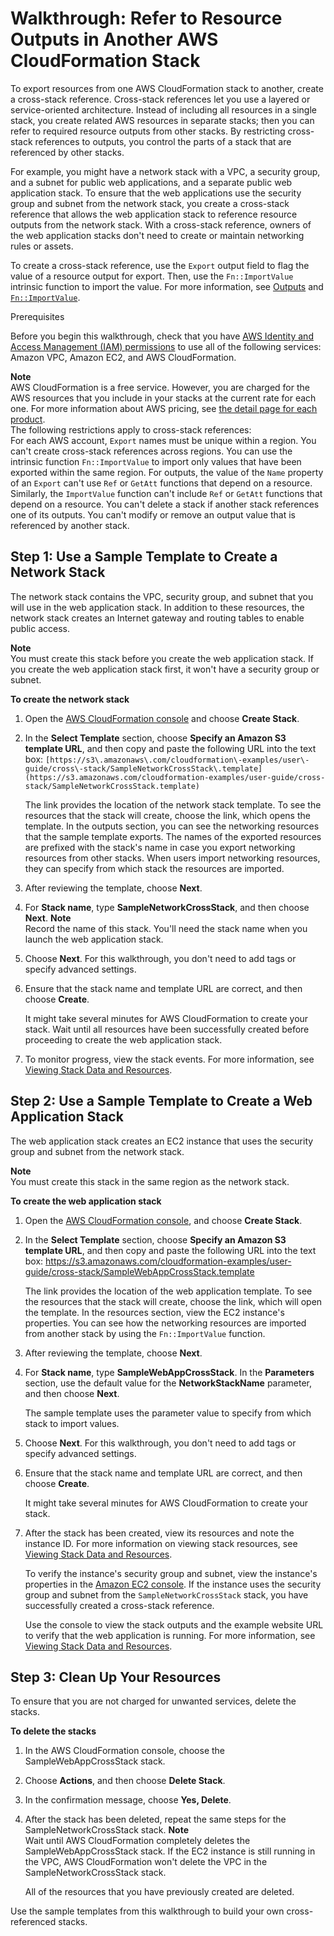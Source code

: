 # Walkthrough: Refer to Resource Outputs in Another AWS CloudFormation Stack<a name="walkthrough-crossstackref"></a>

To export resources from one AWS CloudFormation stack to another, create a cross\-stack reference\. Cross\-stack references let you use a layered or service\-oriented architecture\. Instead of including all resources in a single stack, you create related AWS resources in separate stacks; then you can refer to required resource outputs from other stacks\. By restricting cross\-stack references to outputs, you control the parts of a stack that are referenced by other stacks\.

For example, you might have a network stack with a VPC, a security group, and a subnet for public web applications, and a separate public web application stack\. To ensure that the web applications use the security group and subnet from the network stack, you create a cross\-stack reference that allows the web application stack to reference resource outputs from the network stack\. With a cross\-stack reference, owners of the web application stacks don't need to create or maintain networking rules or assets\.

To create a cross\-stack reference, use the `Export` output field to flag the value of a resource output for export\. Then, use the `Fn::ImportValue` intrinsic function to import the value\. For more information, see [Outputs](outputs-section-structure.md) and [`Fn::ImportValue`](intrinsic-function-reference-importvalue.md)\.

Prerequisites

Before you begin this walkthrough, check that you have [AWS Identity and Access Management \(IAM\) permissions](https://aws.amazon.com/iam/) to use all of the following services: Amazon VPC, Amazon EC2, and AWS CloudFormation\.

**Note**  
AWS CloudFormation is a free service\. However, you are charged for the AWS resources that you include in your stacks at the current rate for each one\. For more information about AWS pricing, see [the detail page for each product](http://aws.amazon.com)\.  
The following restrictions apply to cross\-stack references:  
For each AWS account, `Export` names must be unique within a region\.
You can't create cross\-stack references across regions\. You can use the intrinsic function `Fn::ImportValue` to import only values that have been exported within the same region\.
For outputs, the value of the `Name` property of an `Export` can't use `Ref` or `GetAtt` functions that depend on a resource\.  
Similarly, the `ImportValue` function can't include `Ref` or `GetAtt` functions that depend on a resource\.
You can't delete a stack if another stack references one of its outputs\.
You can't modify or remove an output value that is referenced by another stack\.

## Step 1: Use a Sample Template to Create a Network Stack<a name="walkthrough-crossstackref-create-vpc-stack"></a>

The network stack contains the VPC, security group, and subnet that you will use in the web application stack\. In addition to these resources, the network stack creates an Internet gateway and routing tables to enable public access\.

**Note**  
You must create this stack before you create the web application stack\. If you create the web application stack first, it won't have a security group or subnet\.

**To create the network stack**

1. Open the [AWS CloudFormation console](https://console.aws.amazon.com/cloudformation/) and choose **Create Stack**\.

1. In the **Select Template** section, choose **Specify an Amazon S3 template URL**, and then copy and paste the following URL into the text box: `[https://s3\.amazonaws\.com/cloudformation\-examples/user\-guide/cross\-stack/SampleNetworkCrossStack\.template](https://s3.amazonaws.com/cloudformation-examples/user-guide/cross-stack/SampleNetworkCrossStack.template) ` 

   The link provides the location of the network stack template\. To see the resources that the stack will create, choose the link, which opens the template\. In the outputs section, you can see the networking resources that the sample template exports\. The names of the exported resources are prefixed with the stack's name in case you export networking resources from other stacks\. When users import networking resources, they can specify from which stack the resources are imported\.

1. After reviewing the template, choose **Next**\.

1. For **Stack name**, type **SampleNetworkCrossStack**, and then choose **Next**\.
**Note**  
Record the name of this stack\. You'll need the stack name when you launch the web application stack\.

1. Choose **Next**\. For this walkthrough, you don't need to add tags or specify advanced settings\.

1. Ensure that the stack name and template URL are correct, and then choose **Create**\.

   It might take several minutes for AWS CloudFormation to create your stack\. Wait until all resources have been successfully created before proceeding to create the web application stack\.

1. To monitor progress, view the stack events\. For more information, see [Viewing Stack Data and Resources](cfn-console-view-stack-data-resources.md)\.

## Step 2: Use a Sample Template to Create a Web Application Stack<a name="walkthrough-crossstackref-create-ec2-stack"></a>

The web application stack creates an EC2 instance that uses the security group and subnet from the network stack\.

**Note**  
You must create this stack in the same region as the network stack\.

**To create the web application stack**

1. Open the [AWS CloudFormation console](https://console.aws.amazon.com/cloudformation/), and choose **Create Stack**\.

1. In the **Select Template** section, choose **Specify an Amazon S3 template URL**, and then copy and paste the following URL into the text box: [https://s3\.amazonaws\.com/cloudformation\-examples/user\-guide/cross\-stack/SampleWebAppCrossStack\.template](https://s3.amazonaws.com/cloudformation-examples/user-guide/cross-stack/SampleWebAppCrossStack.template) 

   The link provides the location of the web application template\. To see the resources that the stack will create, choose the link, which will open the template\. In the resources section, view the EC2 instance's properties\. You can see how the networking resources are imported from another stack by using the `Fn::ImportValue` function\.

1. After reviewing the template, choose **Next**\.

1. For **Stack name**, type **SampleWebAppCrossStack**\. In the **Parameters** section, use the default value for the **NetworkStackName** parameter, and then choose **Next**\.

   The sample template uses the parameter value to specify from which stack to import values\.

1. Choose **Next**\. For this walkthrough, you don't need to add tags or specify advanced settings\.

1. Ensure that the stack name and template URL are correct, and then choose **Create**\.

   It might take several minutes for AWS CloudFormation to create your stack\.

1. After the stack has been created, view its resources and note the instance ID\. For more information on viewing stack resources, see [Viewing Stack Data and Resources](cfn-console-view-stack-data-resources.md)\.

   To verify the instance's security group and subnet, view the instance's properties in the [Amazon EC2 console](https://console.aws.amazon.com/ec2/)\. If the instance uses the security group and subnet from the `SampleNetworkCrossStack` stack, you have successfully created a cross\-stack reference\.

   Use the console to view the stack outputs and the example website URL to verify that the web application is running\. For more information, see [Viewing Stack Data and Resources](cfn-console-view-stack-data-resources.md)\.

## Step 3: Clean Up Your Resources<a name="walkthrough-crossstackref-clean-up"></a>

To ensure that you are not charged for unwanted services, delete the stacks\.

**To delete the stacks**

1. In the AWS CloudFormation console, choose the SampleWebAppCrossStack stack\.

1. Choose **Actions**, and then choose **Delete Stack**\.

1. In the confirmation message, choose **Yes, Delete**\.

1. After the stack has been deleted, repeat the same steps for the SampleNetworkCrossStack stack\.
**Note**  
Wait until AWS CloudFormation completely deletes the SampleWebAppCrossStack stack\. If the EC2 instance is still running in the VPC, AWS CloudFormation won't delete the VPC in the SampleNetworkCrossStack stack\.

   All of the resources that you have previously created are deleted\.

Use the sample templates from this walkthrough to build your own cross\-referenced stacks\.